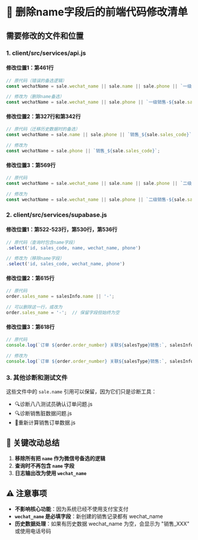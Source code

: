# 📝 删除name字段后的前端代码修改清单

## 需要修改的文件和位置

### 1. **client/src/services/api.js**

#### 修改位置1：第461行
```javascript
// 原代码（错误的备选逻辑）
const wechatName = sale.wechat_name || sale.name || sale.phone || `一级销售-${sale.sales_code}`;

// 修改为（删除name备选）
const wechatName = sale.wechat_name || sale.phone || `一级销售-${sale.sales_code}`;
```

#### 修改位置2：第327行和第342行
```javascript
// 原代码（迁移历史数据时的备选）
const wechatName = sale.name || sale.phone || `销售_${sale.sales_code}`;

// 修改为
const wechatName = sale.phone || `销售_${sale.sales_code}`;
```

#### 修改位置3：第569行
```javascript
// 原代码
const wechatName = sale.wechat_name || sale.name || sale.phone || `二级销售-${sale.sales_code}`;

// 修改为
const wechatName = sale.wechat_name || sale.phone || `二级销售-${sale.sales_code}`;
```

### 2. **client/src/services/supabase.js**

#### 修改位置1：第522-523行，第530行，第536行
```javascript
// 原代码（查询时包含name字段）
.select('id, sales_code, name, wechat_name, phone')

// 修改为（移除name字段）
.select('id, sales_code, wechat_name, phone')
```

#### 修改位置2：第615行
```javascript
// 原代码
order.sales_name = salesInfo.name || '-';

// 可以删除这一行，或改为
order.sales_name = '-';  // 保留字段但始终为空
```

#### 修改位置3：第618行
```javascript
// 原代码
console.log(`订单 ${order.order_number} 关联${salesType}销售:`, salesInfo.name);

// 修改为
console.log(`订单 ${order.order_number} 关联${salesType}销售:`, salesInfo.wechat_name);
```

### 3. **其他诊断和测试文件**

这些文件中的 `sale.name` 引用可以保留，因为它们只是诊断工具：
- 🔍诊断八八测试员确认订单问题.js
- 🔍诊断销售脏数据问题.js
- 🔧重新计算销售订单数据.js

## 🎯 关键改动总结

1. **移除所有把 `name` 作为微信号备选的逻辑**
2. **查询时不再包含 `name` 字段**
3. **日志输出改为使用 `wechat_name`**

## ⚠️ 注意事项

- **不影响核心功能**：因为系统已经不使用支付宝支付
- **`wechat_name` 是必填字段**：新创建的销售记录都有 wechat_name
- **历史数据处理**：如果有历史数据 wechat_name 为空，会显示为 "销售_XXX" 或使用电话号码
